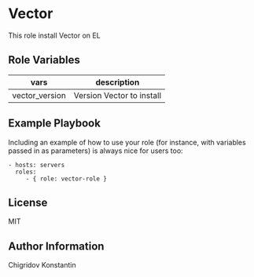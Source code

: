 Vector
=========

This role install Vector on EL

Role Variables
--------------

|vars|description|
|----|---------------|
|vector_version| Version Vector to install|

Example Playbook
----------------

Including an example of how to use your role (for instance, with variables passed in as parameters) is always nice for users too:

    - hosts: servers
      roles:
         - { role: vector-role }

License
-------

MIT

Author Information
------------------

Chigridov Konstantin

